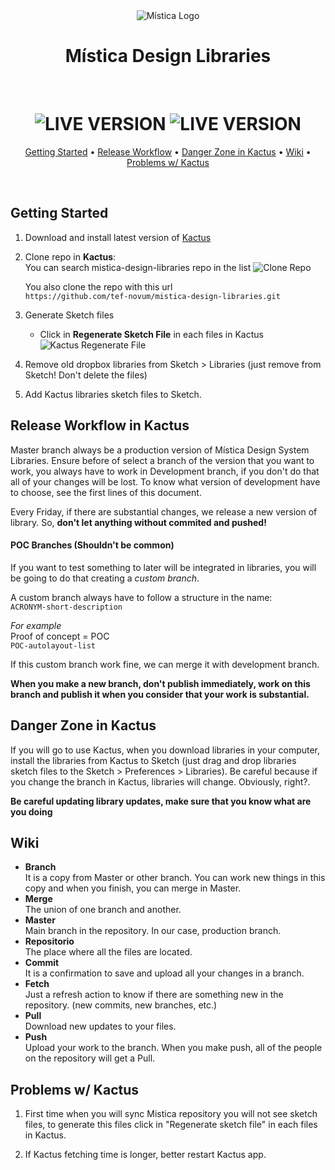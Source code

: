 <div align="center">
  <img alt="Mística Logo" src="https://i.imgur.com/3H975vE.png">
<h1 align="center">Mística Design Libraries</h1> <br>
<h1>
<img alt="LIVE VERSION" src="https://img.shields.io/badge/LIVE%20VERSION-1.14.2-success">
<img alt="LIVE VERSION" src="https://img.shields.io/badge/DEVELOPMENT%20VERSION-1.15.20-blueviolet">
</h1>

</div>
<p align="center">
  <a href="#gettingStarted">Getting Started</a> •
  <a href="#releaseWorkflow">Release Workflow</a> •
  <a href="#dangerZone">Danger Zone in Kactus</a> •
  <a href="#wiki">Wiki</a> •
  <a href="#problemsWithKactus">Problems w/ Kactus</a>
</p>

<br>

## Getting Started <a name="gettingStarted"></a>

1. Download and install latest version of [Kactus](http://kactus.io)
2. Clone repo in **Kactus**:  
   You can search mistica-design-libraries repo in the list
   ![Clone Repo](https://i.imgur.com/iz45eLf.png)  

   You also clone the repo with this url  
   `https://github.com/tef-novum/mistica-design-libraries.git`  
3. Generate Sketch files
    + Click in **Regenerate Sketch File** in each files in Kactus
      ![Kactus Regenerate File](https://i.imgur.com/8WHdEmf.png)  
4. Remove old dropbox libraries from Sketch > Libraries (just remove from Sketch! Don't delete the files)
5. Add Kactus libraries sketch files to Sketch.


## Release Workflow in Kactus <a name="releaseWorkflow"></a>
Master branch always be a production version of Mística Design System Libraries. Ensure before of select a branch of the version that you want to work, you always have to work in Development branch, if you don't do that all of your changes will be lost. To know what version of development have to choose, see the first lines of this document.

Every Friday, if there are substantial changes, we release a new version of library. So, **don't let anything without commited and pushed!**


#### POC Branches (Shouldn't be common)
If you want to test something to later will be integrated in libraries, you will be going to do that creating a *custom branch*.  

A custom branch always have to follow a structure in the name:  
`ACRONYM-short-description`  

*For example*  
Proof of concept  = POC  
`POC-autolayout-list`  

If this custom branch work fine, we can merge it with development branch.  

**When you make a new branch, don't publish immediately, work on this branch and publish it when you consider that your work is substantial.**

## Danger Zone in Kactus <a name="dangerZone"></a>
If you will go to use Kactus, when you download libraries in your computer, install the libraries from Kactus to Sketch (just drag and drop libraries sketch files to the Sketch > Preferences > Libraries). Be careful because if you change the branch in Kactus, libraries will change. Obviously, right?.

**Be careful updating library updates, make sure that you know what are you doing**

## Wiki <a name="wiki"></a>
* **Branch**  
It is a copy from Master or other branch. You can work new things in this copy and when you finish, you can merge in Master.
* **Merge**  
The union of one branch and another.
* **Master**  
Main branch in the repository. In our case, production branch.
* **Repositorio**  
The place where all the files are located.
* **Commit**  
It is a confirmation to save and upload all your changes in a branch.
* **Fetch**  
Just a refresh action to know if there are something new in the repository. (new commits, new branches, etc.)
* **Pull**  
Download new updates to your files.
* **Push**  
Upload your work to the branch. When you make push, all of the people on the repository will get a Pull.

## Problems w/ Kactus <a name="problemsWithKactus"></a>
1. First time when you will sync Mistica repository you will not see sketch files, to generate this files click in "Regenerate sketch file" in each files in Kactus.

2. If Kactus fetching time is longer, better restart Kactus app.
